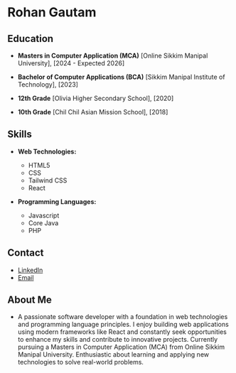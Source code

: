 # Rohan Gautam

## Education
- **Masters in Computer Application (MCA)**
  [Online Sikkim Manipal University], [2024 - Expected 2026]

- **Bachelor of Computer Applications (BCA)**
  [Sikkim Manipal Institute of Technology], [2023]

- **12th Grade**
  [Olivia Higher Secondary School], [2020]

- **10th Grade**
  [Chil Chil Asian Mission School], [2018]

## Skills
- **Web Technologies:**
  - HTML5
  - CSS
  - Tailwind CSS
  - React

- **Programming Languages:**
  - Javascript
  - Core Java
  - PHP

## Contact
- [LinkedIn](https://www.linkedin.com/in/rohan-gautam-a2b77b246/)
- [Email](rohan.gautam650@gmail.com)

## About Me
- A passionate software developer with a foundation in web technologies and programming language principles. I enjoy building web applications using modern frameworks like React and constantly seek opportunities to enhance my skills and contribute to innovative projects. Currently pursuing a Masters in Computer Application (MCA) from Online Sikkim Manipal University. Enthusiastic about learning and applying new technologies to solve real-world problems.
